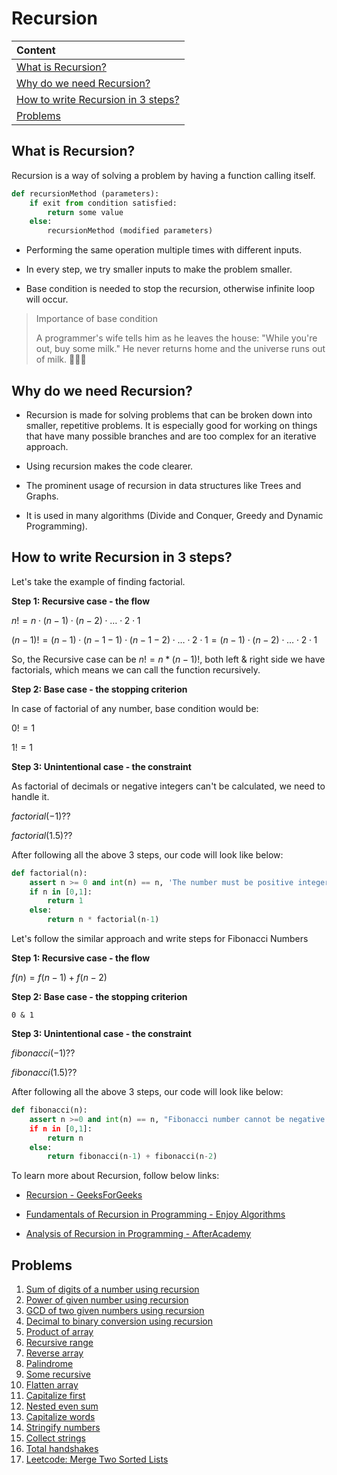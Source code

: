 # Recursion

| Content                                                                  |
| :----------------------------------------------------------------------- |
| [What is Recursion?](#what-is-recursion)                                 |
| [Why do we need Recursion?](#why-do-we-need-recursion)                   |
| [How to write Recursion in 3 steps?](#how-to-write-recursion-in-3-steps) |
| [Problems](#problems)                                                    |

## What is Recursion?

Recursion is a way of solving a problem by having a function calling itself.

```python
def recursionMethod (parameters):
    if exit from condition satisfied:
        return some value
    else:
        recursionMethod (modified parameters)
```

- Performing the same operation multiple times with different inputs.

- In every step, we try smaller inputs to make the problem smaller.

- Base condition is needed to stop the recursion, otherwise infinite loop will occur.

> Importance of base condition
>
> A programmer's wife tells him as he leaves the house: "While you're out, buy some milk." He never returns home and the universe runs out of milk. :rofl::rofl::rofl:

## Why do we need Recursion?

- Recursion is made for solving problems that can be broken down into smaller, repetitive problems. It is especially good for working on things that have many possible branches and are too complex for an iterative approach.

- Using recursion makes the code clearer.

- The prominent usage of recursion in data structures like Trees and Graphs.

- It is used in many algorithms (Divide and Conquer, Greedy and Dynamic Programming).

## How to write Recursion in 3 steps?

Let's take the example of finding factorial.

**Step 1: Recursive case - the flow**

$n! = n \cdot (n-1) \cdot (n-2) \cdot \ldots \cdot 2 \cdot 1$

$(n-1)! = (n-1) \cdot (n-1-1) \cdot (n-1-2) \cdot \ldots \cdot 2 \cdot 1 = (n-1) \cdot (n-2) \cdot \ldots \cdot 2 \cdot 1$

So, the Recursive case can be $n! = n * (n-1)!$, both left & right side we have factorials, which means we can call the function recursively.

**Step 2: Base case - the stopping criterion**

In case of factorial of any number, base condition would be:

$0! = 1$

$1! = 1$

**Step 3: Unintentional case - the constraint**

As factorial of decimals or negative integers can't be calculated, we need to handle it.

$factorial(-1) ??$

$factorial(1.5) ??$

After following all the above 3 steps, our code will look like below:

```python
def factorial(n):
    assert n >= 0 and int(n) == n, 'The number must be positive integer only!'
    if n in [0,1]:
        return 1
    else:
        return n * factorial(n-1)
```

Let's follow the similar approach and write steps for Fibonacci Numbers

**Step 1: Recursive case - the flow**

$f(n) = f(n-1) + f(n-2)$

**Step 2: Base case - the stopping criterion**

```
0 & 1
```

**Step 3: Unintentional case - the constraint**

$fibonacci(-1) ??$

$fibonacci(1.5) ??$

After following all the above 3 steps, our code will look like below:

```python
def fibonacci(n):
    assert n >=0 and int(n) == n, "Fibonacci number cannot be negative number or non integer
    if n in [0,1]:
        return n
    else:
        return fibonacci(n-1) + fibonacci(n-2)
```

To learn more about Recursion, follow below links:

- [Recursion - GeeksForGeeks](https://www.geeksforgeeks.org/learn-data-structures-and-algorithms-dsa-tutorial/#recursion)

- [Fundamentals of Recursion in Programming - Enjoy Algorithms](https://www.enjoyalgorithms.com/blog/recursion-explained-how-recursion-works-in-programming)

- [Analysis of Recursion in Programming - AfterAcademy](<https://afteracademy.com/blog/analysis-of-recursion-in-programming/#:~:text=The%20number%20of%20levels%20in,tree%20is%20log2(N).&text=The%20cost%20at%20the%20last,number%20of%20subproblems%20is%20N.&text=The%20time%20complexity%20of%20the%20above,is%20O(N%20logN)>)

## Problems

1. [Sum of digits of a number using recursion](Problems/sum_of_digits.py)
2. [Power of given number using recursion](Problems/power_of_num.py)
3. [GCD of two given numbers using recursion](Problems/gcd.py)
4. [Decimal to binary conversion using recursion](Problems/dec_to_bin.py)
5. [Product of array](Problems/product_of_array.py)
6. [Recursive range](Problems/recursive_range.py)
7. [Reverse array](Problems/reverse.py)
8. [Palindrome](Problems/is_palindrome.py)
9. [Some recursive](Problems/some_recursive.py)
10. [Flatten array](Problems/flatten.py)
11. [Capitalize first](Problems/capitalize_first.py)
12. [Nested even sum](Problems/nested_even_sum.py)
13. [Capitalize words](Problems/capitalize_words.py)
14. [Stringify numbers](Problems/stringify_numbers.py)
15. [Collect strings](Problems/collect_strings.py)
16. [Total handshakes](Problems/total_handshakes.py)
17. [Leetcode: Merge Two Sorted Lists](https://leetcode.com/problems/merge-two-sorted-lists/description/)
